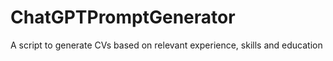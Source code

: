 # ChatGPTPromptGenerator
A script to generate CVs based on relevant experience, skills and education
